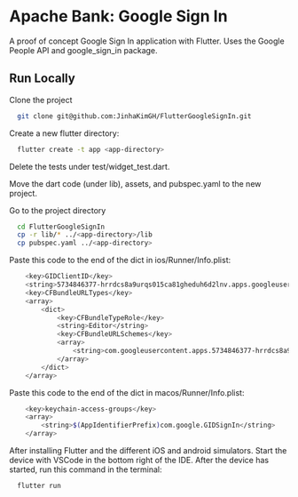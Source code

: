 # Apache Bank: Google Sign In

A proof of concept Google Sign In application with Flutter. Uses the Google People API and google_sign_in package.

## Run Locally

Clone the project

```bash
  git clone git@github.com:JinhaKimGH/FlutterGoogleSignIn.git
```

Create a new flutter directory:

```bash
  flutter create -t app <app-directory>
```

Delete the tests under test/widget_test.dart.

Move the dart code (under lib), assets, and pubspec.yaml to the new project.

Go to the project directory

```bash
  cd FlutterGoogleSignIn
  cp -r lib/* ../<app-directory>/lib
  cp pubspec.yaml ../<app-directory>
```

Paste this code to the end of the dict in ios/Runner/Info.plist:

```bash
    <key>GIDClientID</key>
	<string>5734846377-hrrdcs8a9urqs015ca81gheduh6d2lnv.apps.googleusercontent.com</string>
	<key>CFBundleURLTypes</key>
	<array>
		<dict>
			<key>CFBundleTypeRole</key>
			<string>Editor</string>
			<key>CFBundleURLSchemes</key>
			<array>
				<string>com.googleusercontent.apps.5734846377-hrrdcs8a9urqs015ca81gheduh6d2lnv</string>
			</array>
		</dict>
	</array>
```

Paste this code to the end of the dict in macos/Runner/Info.plist:

```bash
    <key>keychain-access-groups</key>
	<array>
		<string>$(AppIdentifierPrefix)com.google.GIDSignIn</string>
	</array>
```

After installing Flutter and the different iOS and android simulators. Start the device with VSCode in the bottom right of the IDE. After the device has started, run this command in the terminal:

```bash
  flutter run
```
